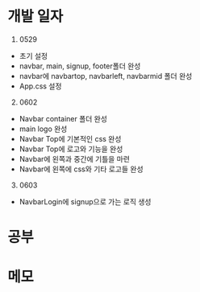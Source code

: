 # 개발 일자

1. 0529
  - 초기 설정
  - navbar, main, signup, footer폴더 완성
  - navbar에 navbartop, navbarleft, navbarmid 폴더 완성
  - App.css 설정 

2. 0602
  - Navbar container 폴더 완성
  - main logo 완성
  - Navbar Top에 기본적인 css 완성
  - Navbar Top에 로고와 기능을 완성
  - Navbar에 왼쪽과 중간에 기틀을 마련
  - Navbar에 왼쪽에 css와 기타 로고들 완성

3. 0603
  - NavbarLogin에 signup으로 가는 로직 생성

# 공부 


# 메모